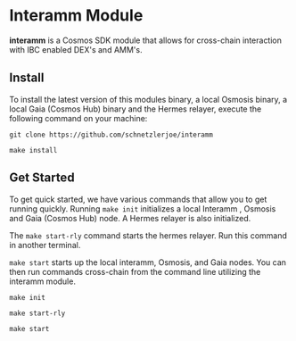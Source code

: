 # Interamm Module
**interamm** is a Cosmos SDK module that allows for cross-chain interaction with IBC enabled DEX's and AMM's.

## Install
To install the latest version of this modules binary, a local Osmosis binary, a local Gaia (Cosmos Hub) binary and the Hermes relayer, execute the following command on your machine:

```
git clone https://github.com/schnetzlerjoe/interamm

make install
```

## Get Started

To get quick started, we have various commands that allow you to get running quickly. Running `make init` initializes a local Interamm , Osmosis and Gaia (Cosmos Hub) node. A Hermes relayer is also initialized.

The `make start-rly` command starts the hermes relayer. Run this command in another terminal.

`make start` starts up the local interamm, Osmosis, and Gaia nodes. You can then run commands cross-chain from the command line utilizing the interamm module.

```
make init

make start-rly

make start
```
